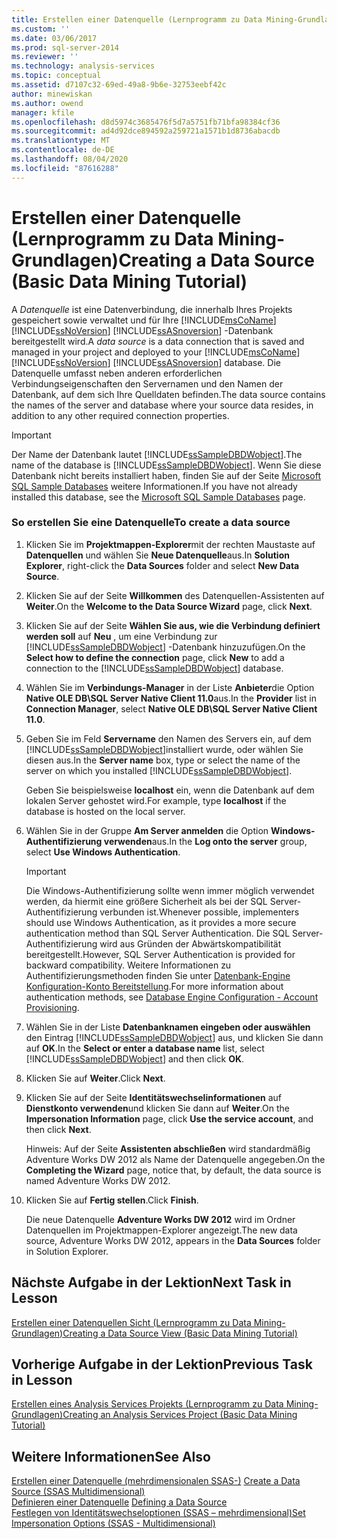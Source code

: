 ```yaml
---
title: Erstellen einer Datenquelle (Lernprogramm zu Data Mining-Grundlagen) | Microsoft-Dokumentation
ms.custom: ''
ms.date: 03/06/2017
ms.prod: sql-server-2014
ms.reviewer: ''
ms.technology: analysis-services
ms.topic: conceptual
ms.assetid: d7107c32-69ed-49a8-9b6e-32753eebf42c
author: minewiskan
ms.author: owend
manager: kfile
ms.openlocfilehash: d8d5974c3685476f5d7a5751fb71bfa98384cf36
ms.sourcegitcommit: ad4d92dce894592a259721a1571b1d8736abacdb
ms.translationtype: MT
ms.contentlocale: de-DE
ms.lasthandoff: 08/04/2020
ms.locfileid: "87616288"
---
```

# <a name="creating-a-data-source-basic-data-mining-tutorial"></a><span data-ttu-id="9c5f5-102">Erstellen einer Datenquelle (Lernprogramm zu Data Mining-Grundlagen)</span><span class="sxs-lookup"><span data-stu-id="9c5f5-102">Creating a Data Source (Basic Data Mining Tutorial)</span></span>
  <span data-ttu-id="9c5f5-103">A *Datenquelle* ist eine Datenverbindung, die innerhalb Ihres Projekts gespeichert sowie verwaltet und für Ihre [!INCLUDE[msCoName](../includes/msconame-md.md)] [!INCLUDE[ssNoVersion](../includes/ssnoversion-md.md)] [!INCLUDE[ssASnoversion](../includes/ssasnoversion-md.md)] -Datenbank bereitgestellt wird.</span><span class="sxs-lookup"><span data-stu-id="9c5f5-103">A *data source* is a data connection that is saved and managed in your project and deployed to your [!INCLUDE[msCoName](../includes/msconame-md.md)] [!INCLUDE[ssNoVersion](../includes/ssnoversion-md.md)] [!INCLUDE[ssASnoversion](../includes/ssasnoversion-md.md)] database.</span></span> <span data-ttu-id="9c5f5-104">Die Datenquelle umfasst neben anderen erforderlichen Verbindungseigenschaften den Servernamen und den Namen der Datenbank, auf dem sich Ihre Quelldaten befinden.</span><span class="sxs-lookup"><span data-stu-id="9c5f5-104">The data source contains the names of the server and database where your source data resides, in addition to any other required connection properties.</span></span>  
  
> [!IMPORTANT]  
>  <span data-ttu-id="9c5f5-105">Der Name der Datenbank lautet [!INCLUDE[ssSampleDBDWobject](../includes/sssampledbdwobject-md.md)].</span><span class="sxs-lookup"><span data-stu-id="9c5f5-105">The name of the database is [!INCLUDE[ssSampleDBDWobject](../includes/sssampledbdwobject-md.md)].</span></span> <span data-ttu-id="9c5f5-106">Wenn Sie diese Datenbank nicht bereits installiert haben, finden Sie auf der Seite [Microsoft SQL Sample Databases](https://go.microsoft.com/fwlink/?LinkId=88417) weitere Informationen.</span><span class="sxs-lookup"><span data-stu-id="9c5f5-106">If you have not already installed this database, see the [Microsoft SQL Sample Databases](https://go.microsoft.com/fwlink/?LinkId=88417) page.</span></span>  
  
### <a name="to-create-a-data-source"></a><span data-ttu-id="9c5f5-107">So erstellen Sie eine Datenquelle</span><span class="sxs-lookup"><span data-stu-id="9c5f5-107">To create a data source</span></span>  
  
1.  <span data-ttu-id="9c5f5-108">Klicken Sie im **Projektmappen-Explorer**mit der rechten Maustaste auf **Datenquellen** und wählen Sie **Neue Datenquelle**aus.</span><span class="sxs-lookup"><span data-stu-id="9c5f5-108">In **Solution Explorer**, right-click the **Data Sources** folder and select **New Data Source**.</span></span>  
  
2.  <span data-ttu-id="9c5f5-109">Klicken Sie auf der Seite **Willkommen** des Datenquellen-Assistenten auf **Weiter**.</span><span class="sxs-lookup"><span data-stu-id="9c5f5-109">On the **Welcome to the Data Source Wizard** page, click **Next**.</span></span>  
  
3.  <span data-ttu-id="9c5f5-110">Klicken Sie auf der Seite **Wählen Sie aus, wie die Verbindung definiert werden soll** auf **Neu** , um eine Verbindung zur [!INCLUDE[ssSampleDBDWobject](../includes/sssampledbdwobject-md.md)] -Datenbank hinzuzufügen.</span><span class="sxs-lookup"><span data-stu-id="9c5f5-110">On the **Select how to define the connection** page, click **New** to add a connection to the [!INCLUDE[ssSampleDBDWobject](../includes/sssampledbdwobject-md.md)] database.</span></span>  
  
4.  <span data-ttu-id="9c5f5-111">Wählen Sie im **Verbindungs-Manager** in der Liste **Anbieter**die Option **Native OLE DB\SQL Server Native Client 11.0**aus.</span><span class="sxs-lookup"><span data-stu-id="9c5f5-111">In the **Provider** list in **Connection Manager**, select **Native OLE DB\SQL Server Native Client 11.0**.</span></span>  
  
5.  <span data-ttu-id="9c5f5-112">Geben Sie im Feld **Servername** den Namen des Servers ein, auf dem [!INCLUDE[ssSampleDBDWobject](../includes/sssampledbdwobject-md.md)]installiert wurde, oder wählen Sie diesen aus.</span><span class="sxs-lookup"><span data-stu-id="9c5f5-112">In the **Server name** box, type or select the name of the server on which you installed [!INCLUDE[ssSampleDBDWobject](../includes/sssampledbdwobject-md.md)].</span></span>  
  
     <span data-ttu-id="9c5f5-113">Geben Sie beispielsweise **localhost** ein,  wenn die Datenbank auf dem lokalen Server gehostet wird.</span><span class="sxs-lookup"><span data-stu-id="9c5f5-113">For example, type **localhost** if the database is hosted on the local server.</span></span>  
  
6.  <span data-ttu-id="9c5f5-114">Wählen Sie in der Gruppe **Am Server anmelden** die Option **Windows-Authentifizierung verwenden**aus.</span><span class="sxs-lookup"><span data-stu-id="9c5f5-114">In the **Log onto the server** group, select **Use Windows Authentication**.</span></span>  
  
    > [!IMPORTANT]  
    >  <span data-ttu-id="9c5f5-115">Die Windows-Authentifizierung sollte wenn immer möglich verwendet werden, da hiermit eine größere Sicherheit als bei der SQL Server-Authentifizierung verbunden ist.</span><span class="sxs-lookup"><span data-stu-id="9c5f5-115">Whenever possible, implementers should use Windows Authentication, as it provides a more secure authentication method than SQL Server Authentication.</span></span> <span data-ttu-id="9c5f5-116">Die SQL Server-Authentifizierung wird aus Gründen der Abwärtskompatibilität bereitgestellt.</span><span class="sxs-lookup"><span data-stu-id="9c5f5-116">However, SQL Server Authentication is provided for backward compatibility.</span></span> <span data-ttu-id="9c5f5-117">Weitere Informationen zu Authentifizierungsmethoden finden Sie unter [Datenbank-Engine Konfiguration-Konto Bereitstellung](../../2014/sql-server/install/database-engine-configuration-account-provisioning.md).</span><span class="sxs-lookup"><span data-stu-id="9c5f5-117">For more information about authentication methods, see [Database Engine Configuration - Account Provisioning](../../2014/sql-server/install/database-engine-configuration-account-provisioning.md).</span></span>  
  
7.  <span data-ttu-id="9c5f5-118">Wählen Sie in der Liste **Datenbanknamen eingeben oder auswählen** den Eintrag [!INCLUDE[ssSampleDBDWobject](../includes/sssampledbdwobject-md.md)] aus, und klicken Sie dann auf **OK**.</span><span class="sxs-lookup"><span data-stu-id="9c5f5-118">In the **Select or enter a database name** list, select [!INCLUDE[ssSampleDBDWobject](../includes/sssampledbdwobject-md.md)] and then click **OK**.</span></span>  
  
8.  <span data-ttu-id="9c5f5-119">Klicken Sie auf **Weiter**.</span><span class="sxs-lookup"><span data-stu-id="9c5f5-119">Click **Next**.</span></span>  
  
9. <span data-ttu-id="9c5f5-120">Klicken Sie auf der Seite **Identitätswechselinformationen** auf **Dienstkonto verwenden**und klicken Sie dann auf **Weiter**.</span><span class="sxs-lookup"><span data-stu-id="9c5f5-120">On the **Impersonation Information** page, click **Use the service account**, and then click **Next**.</span></span>  
  
     <span data-ttu-id="9c5f5-121">Hinweis: Auf der Seite **Assistenten abschließen** wird standardmäßig Adventure Works DW 2012 als Name der Datenquelle angegeben.</span><span class="sxs-lookup"><span data-stu-id="9c5f5-121">On the **Completing the Wizard** page, notice that, by default, the data source is named Adventure Works DW 2012.</span></span>  
  
10. <span data-ttu-id="9c5f5-122">Klicken Sie auf **Fertig stellen**.</span><span class="sxs-lookup"><span data-stu-id="9c5f5-122">Click **Finish**.</span></span>  
  
     <span data-ttu-id="9c5f5-123">Die neue Datenquelle **Adventure Works DW 2012** wird im Ordner Datenquellen im Projektmappen-Explorer angezeigt.</span><span class="sxs-lookup"><span data-stu-id="9c5f5-123">The new data source, Adventure Works DW 2012, appears in the **Data Sources** folder in Solution Explorer.</span></span>  
  
## <a name="next-task-in-lesson"></a><span data-ttu-id="9c5f5-124">Nächste Aufgabe in der Lektion</span><span class="sxs-lookup"><span data-stu-id="9c5f5-124">Next Task in Lesson</span></span>  
 [<span data-ttu-id="9c5f5-125">Erstellen einer Datenquellen Sicht &#40;Lernprogramm zu Data Mining-Grundlagen&#41;</span><span class="sxs-lookup"><span data-stu-id="9c5f5-125">Creating a Data Source View &#40;Basic Data Mining Tutorial&#41;</span></span>](../../2014/tutorials/creating-a-data-source-view-basic-data-mining-tutorial.md)  
  
## <a name="previous-task-in-lesson"></a><span data-ttu-id="9c5f5-126">Vorherige Aufgabe in der Lektion</span><span class="sxs-lookup"><span data-stu-id="9c5f5-126">Previous Task in Lesson</span></span>  
 [<span data-ttu-id="9c5f5-127">Erstellen eines Analysis Services Projekts &#40;Lernprogramm zu Data Mining-Grundlagen&#41;</span><span class="sxs-lookup"><span data-stu-id="9c5f5-127">Creating an Analysis Services Project &#40;Basic Data Mining Tutorial&#41;</span></span>](../../2014/tutorials/creating-an-analysis-services-project-basic-data-mining-tutorial.md)  
  
## <a name="see-also"></a><span data-ttu-id="9c5f5-128">Weitere Informationen</span><span class="sxs-lookup"><span data-stu-id="9c5f5-128">See Also</span></span>  
 <span data-ttu-id="9c5f5-129">[Erstellen einer Datenquelle &#40;mehrdimensionalen SSAS-&#41;](https://docs.microsoft.com/analysis-services/multidimensional-models/create-a-data-source-ssas-multidimensional) </span><span class="sxs-lookup"><span data-stu-id="9c5f5-129">[Create a Data Source &#40;SSAS Multidimensional&#41;](https://docs.microsoft.com/analysis-services/multidimensional-models/create-a-data-source-ssas-multidimensional) </span></span>  
 <span data-ttu-id="9c5f5-130">[Definieren einer Datenquelle](../analysis-services/lesson-1-2-defining-a-data-source.md) </span><span class="sxs-lookup"><span data-stu-id="9c5f5-130">[Defining a Data Source](../analysis-services/lesson-1-2-defining-a-data-source.md) </span></span>  
 [<span data-ttu-id="9c5f5-131">Festlegen von Identitätswechseloptionen &#40;SSAS – mehrdimensional&#41;</span><span class="sxs-lookup"><span data-stu-id="9c5f5-131">Set Impersonation Options &#40;SSAS - Multidimensional&#41;</span></span>](https://docs.microsoft.com/analysis-services/multidimensional-models/set-impersonation-options-ssas-multidimensional)  
  
  
